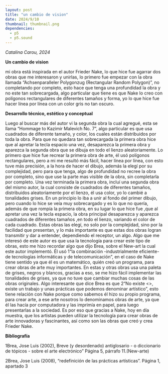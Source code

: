 ```yaml
---
layout: post
title: "un cambio de vision"
date: 2024/9/10
thumbnail: thumbnail.png
dependencies:
  - p5
  - p5.sound
---
```


<div id="div-sketch">
  <script type="text/javascript" src="sketch.js"></script>
</div>

_Catalina Carou, 2024_

**Un cambio de vision**

mi obra está inspirada en el autor Frieder Nake, lo que hice fue agarrar dos obras que me interesaron y unirlas, lo primero fue empezar con la obra llamada “Achsenparalleler Polygonzug (Rectangular Random Polygon)”, no completando por completo, esto hace que tenga una profundidad la obra y no este tan sobrecargada, algo particular que tiene es que Nake lo creo con polígonos rectangulares de diferentes tamaños y forma, yo lo que hice fue hacer línea por línea con un color gris no tan oscuro.

**Desarrollo técnico, estético y conceptual**

Luego al buscar más del autor vi la segunda obra la cual agregué, esta se llama “Hommage to Kazimir Malevich No. 7”, algo particular es que usa cuadrados de diferente tamaño, y color, los cuales están distribuidos por toda la obra. Para que no quedara tan sobrecargada la primera obra hice que al apretar la tecla espacio una vez, desaparezca la primera obra y aparezca la segunda obra que se dibuja en todo el lienzo aleatoriamente.
Lo primero que hice fue recrear la primera obra de arte, él usó polígonos rectangulares, pero a mi me resultó más fácil, hacer línea por línea, con esto tuve más precisión, a la hora de hacer el dibujo, además la elegí por su complejidad, pero para que tenga, algo de profundidad no recree la obra por completo, sino que use la parte mas visible de la obra, sin completarla por completo.
Una vez terminada la primera obra, incluí una segunda obra del mismo autor, la cual consiste de cuadrados de diferentes tamaños, distribuidos aleatoriamente por el lienzo, él usa color, yo lo cambié a tonalidades grises.
En un principio lo iba a unir al fondo del primer dibujo, pero cuando lo hice se veía muy sobrecargado y es lo que no quería, además de que rompía la primera obra, en su lugar lo que hice fue ,que al apretar una vez la tecla espacio, la obra principal desaparezca y aparezca cuadrados de diferentes tamaños ,en todo el lienzo, variando el color de cada cuadrado.
Estas obras las elegí, no solo por la complejidad, sino  por la facilidad que presentan, y lo más importante es que estas dos obras logran transmitir y dar a entender, dependiendo el receptor, un algo.
Algo que me interesó de este autor es que usa la tecnología para crear este tipo de obras, esto me hizo recordar algo que dijo Brea, sobre el New-art la cual este autor implementó. Él usó 1“la combinación -industrialmente eficiente- de tecnologías informáticas y de telecomunicación”, en el caso de Nake tiene sentido ya que él es un matemático, quién creó un programa, para crear obras de arte muy importantes.
En estas y otras obras usa una paleta de grises, negros y blancos, gracias a eso, se me hizo fácil implementar las tonalidades de grises, ya que no tuve que cambiar muchas cosas de las obras originales.
Algo interesante que dice Brea es que 2“No existe <<obra de arte>>, existe un trabajo y unas prácticas que podemos denominar artístico”, esto tiene relación con Nake porque como sabemos él hizo su propio programa, para crear arte, a ese arte nosotros lo denominamos obras de arte, ya que él las hacía por computadora y las imprimía en papel, para luego presentarlas a la sociedad. Es por eso que gracias a Nake, hoy en día muestra, que los artistas pueden utilizar la tecnología para crear obras de arte innovadoras y fascinantes, así como son las obras que creó y crea Frieder Nake.


**Bibliografía**

 1Brea, Jose Luis (2002), Breve (y desordenado) antiglosario - o diccionario de tópicos - sobre el arte electrónico” Página 5, párrafo 11.(New-arte)
 
 2Brea, Jose Luis (2008), “redefinición de las prácticas artísticas”. Página 1, apartado 3
